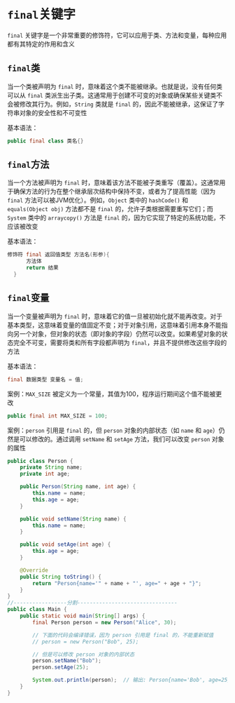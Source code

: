 # `final`关键字

`final` 关键字是一个非常重要的修饰符，它可以应用于类、方法和变量，每种应用都有其特定的作用和含义

## `final`类

当一个类被声明为 `final` 时，意味着这个类不能被继承。也就是说，没有任何类可以从 `final` 类派生出子类。这通常用于创建不可变的对象或确保某些关键类不会被修改其行为。例如，`String` 类就是 `final` 的，因此不能被继承，这保证了字符串对象的安全性和不可变性

基本语法：

```java
public final class 类名{}
```

## `final`方法

当一个方法被声明为 `final` 时，意味着该方法不能被子类重写（覆盖）。这通常用于确保方法的行为在整个继承层次结构中保持不变，或者为了提高性能（因为 `final` 方法可以被JVM优化）。例如，`Object` 类中的 `hashCode()` 和 `equals(Object obj)` 方法都不是 `final` 的，允许子类根据需要重写它们；而 `System` 类中的 `arraycopy()` 方法是 `final` 的，因为它实现了特定的系统功能，不应该被改变

基本语法：

```java
修饰符 final 返回值类型 方法名(形参){
      方法体
      return 结果
  }
```

## `final`变量

当一个变量被声明为 `final` 时，意味着它的值一旦被初始化就不能再改变。对于基本类型，这意味着变量的值固定不变；对于对象引用，这意味着引用本身不能指向另一个对象，但对象的状态（即对象的字段）仍然可以改变。如果希望对象的状态完全不可变，需要将类和所有字段都声明为 `final`，并且不提供修改这些字段的方法

基本语法：

```java
final 数据类型 变量名 = 值;
```

案例：`MAX_SIZE` 被定义为一个常量，其值为100，程序运行期间这个值不能被更改

```java
public final int MAX_SIZE = 100;
```

案例：`person` 引用是 `final` 的，但 `person` 对象的内部状态（如 `name` 和 `age`）仍然是可以修改的。通过调用 `setName` 和 `setAge` 方法，我们可以改变 `person` 对象的属性

```java
public class Person {
    private String name;
    private int age;

    public Person(String name, int age) {
        this.name = name;
        this.age = age;
    }

    public void setName(String name) {
        this.name = name;
    }

    public void setAge(int age) {
        this.age = age;
    }

    @Override
    public String toString() {
        return "Person{name='" + name + "', age=" + age + "}";
    }
}
//-----------------分割--------------------------------
public class Main {
    public static void main(String[] args) {
        final Person person = new Person("Alice", 30);

        // 下面的代码会编译错误，因为 person 引用是 final 的，不能重新赋值
        // person = new Person("Bob", 25);

        // 但是可以修改 person 对象的内部状态
        person.setName("Bob");
        person.setAge(25);

        System.out.println(person);  // 输出: Person{name='Bob', age=25}
    }
}
```

